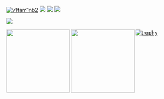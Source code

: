 [![v1tam1nb2](https://komarev.com/ghpvc/?username=v1tam1nb2)](https://github.com/v1tam1nb2/v1tam1nb2/)
[![](https://img.shields.io/github/followers/v1tam1nb2?label=follow&logo=github&style=flat)](https://github.com/v1tam1n)
[![](https://qiita-badge.apiapi.app/s/v1tam1n/posts.svg)](http://qiita.com/v1tam1n)
[![](https://qiita-badge.apiapi.app/s/v1tam1n/contributions.svg)](http://qiita.com/v1tam1n)

![](https://github-profile-summary-cards.vercel.app/api/cards/profile-details?username=v1tam1nb2&theme=dracula)

<p>
<a href="https://github.com/v1tam1nb2">
  <img align="left" height="170px" src="https://github-readme-stats.vercel.app/api?username=v1tam1nb2&count_private=true&show_icons=true&theme=dracula" />
</a>
<a href="https://github.com/v1tam1nb2">
  <img align="left" height="170px" src="https://github-readme-stats.vercel.app/api/top-langs/?username=v1tam1nb2&layout=compact&theme=dracula" />
</a>
</p>

[![trophy](https://github-profile-trophy.vercel.app/?username=v1tam1nb2&theme=onedark&column=8)](https://github.com/ryo-ma/github-profile-trophy)

